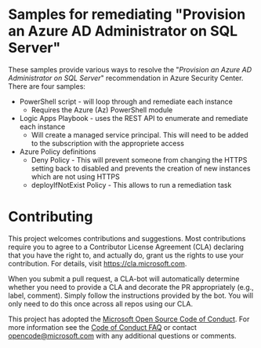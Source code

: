 # Samples for remediating "Provision an Azure AD Administrator on SQL Server"
These samples provide various ways to resolve the "*Provision an Azure AD Administrator on SQL Server*" recommendation in Azure Security Center. There are four samples:
* PowerShell script - will loop through and remediate each instance 
    * Requires the Azure (Az) PowerShell module
* Logic Apps Playbook - uses the REST API to enumerate and remediate each instance 
    * Will create a managed service principal. This will need to be added to the subscription with the appropriete access
* Azure Policy definitions
    * Deny Policy - This will prevent someone from changing the HTTPS setting back to disabled and prevents the creation of new instances which are not using HTTPS
    * deployIfNotExist Policy - This allows to run a remediation task


# Contributing

This project welcomes contributions and suggestions.  Most contributions require you to agree to a
Contributor License Agreement (CLA) declaring that you have the right to, and actually do, grant us
the rights to use your contribution. For details, visit https://cla.microsoft.com.

When you submit a pull request, a CLA-bot will automatically determine whether you need to provide
a CLA and decorate the PR appropriately (e.g., label, comment). Simply follow the instructions
provided by the bot. You will only need to do this once across all repos using our CLA.

This project has adopted the [Microsoft Open Source Code of Conduct](https://opensource.microsoft.com/codeofconduct/).
For more information see the [Code of Conduct FAQ](https://opensource.microsoft.com/codeofconduct/faq/) or
contact [opencode@microsoft.com](mailto:opencode@microsoft.com) with any additional questions or comments.
